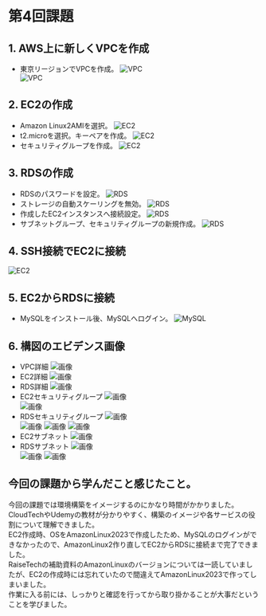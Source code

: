 # 第4回課題

## 1. AWS上に新しくVPCを作成 
  - 東京リージョンでVPCを作成。
  ![VPC](images/lecture04/VPC-1.png)  
  ![VPC](images/lecture04/VPC-2.png)  

## 2. EC2の作成  
  - Amazon Linux2AMIを選択。
  ![EC2](images/lecture04/EC2-1.png)  
  - t2.microを選択。キーペアを作成。
  ![EC2](images/lecture04/EC2-2.png)
  - セキュリティグループを作成。
  ![EC2](images/lecture04/EC2-3.png)

## 3. RDSの作成  
  - RDSのパスワードを設定。
  ![RDS](images/lecture04/RDS-1.png)  
  - ストレージの自動スケーリングを無効。
  ![RDS](images/lecture04/RDS-2.png)
  - 作成したEC2インスタンスへ接続設定。
  ![RDS](images/lecture04/RDS-3.png)  
  - サブネットグループ、セキュリティグループの新規作成。
  ![RDS](images/lecture04/RDS-4.png)

## 4. SSH接続でEC2に接続  
  ![EC2](images/lecture04/EC2.png)  
  
## 5. EC2からRDSに接続  
  - MySQLをインストール後、MySQLへログイン。
  ![MySQL](images/lecture04/MySQL.png)

## 6. 構図のエビデンス画像  
  - VPC詳細
  ![画像](images/lecture04/VPCk.png)
  - EC2詳細
  ![画像](images/lecture04/EC2k.png)  
  - RDS詳細
  ![画像](images/lecture04/RDSk.png)  
  - EC2セキュリティグループ
  ![画像](images/lecture04/EC2sg-1.png)  
  ![画像](images/lecture04/EC2sg-2.png)  
  - RDSセキュリティグループ
  ![画像](images/lecture04/RDSsg-1.png)  
  ![画像](images/lecture04/RDSsg-2.png)
  ![画像](images/lecture04/RDSsg-3.png)
  ![画像](images/lecture04/RDSsg-4.png)
  - EC2サブネット
  ![画像](images/lecture04/EC2sub.png)  
  - RDSサブネット
  ![画像](images/lecture04/RDSsub-1.png)  
  ![画像](images/lecture04/RDSsub-2.png)
  ![画像](images/lecture04/RDSsub-3.png)  

## 今回の課題から学んだこと感じたこと。  
今回の課題では環境構築をイメージするのにかなり時間がかかりました。  
CloudTechやUdemyの教材が分かりやすく、構築のイメージや各サービスの役割について理解できました。  
EC2作成時、OSをAmazonLinux2023で作成したため、MySQLのログインができなかったので、AmazonLinux2作り直してEC2からRDSに接続まで完了できました。  
RaiseTechの補助資料のAmazonLinuxのバージョンについては一読していましたが、EC2の作成時には忘れていたので間違えてAmazonLinux2023で作ってしまいました。  
作業に入る前には、しっかりと確認を行ってから取り掛かることが大事だということを学びました。
